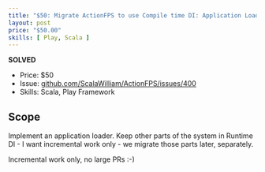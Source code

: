 ```yaml
---
title: "$50: Migrate ActionFPS to use Compile time DI: Application Loader module"
layout: post
price: "$50.00"
skills: [ Play, Scala ]
---
```


**SOLVED**

- Price: $50
- Issue: [github.com/ScalaWilliam/ActionFPS/issues/400](https://github.com/ScalaWilliam/ActionFPS/issues/400)
- Skills: Scala, Play Framework

## Scope
Implement an application loader. Keep other parts of the system in Runtime DI - I want incremental work only - we migrate those parts later, separately.

Incremental work only, no large PRs :-)
